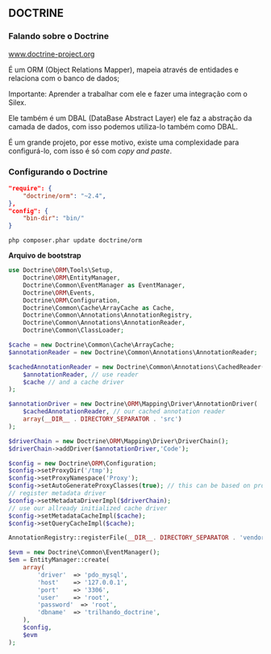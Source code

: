 ## DOCTRINE 

### Falando sobre o Doctrine

www.doctrine-project.org

É um ORM (Object Relations Mapper), mapeia através de entidades e relaciona com o banco de dados;

Importante: Aprender a trabalhar com ele e fazer uma integração com o Silex.

Ele também é um DBAL (DataBase Abstract Layer) ele faz a abstração da camada de dados, com isso podemos utiliza-lo também como DBAL.

É um grande projeto, por esse motivo, existe uma complexidade para configurá-lo, com isso é só com *copy and paste*.

### Configurando o Doctrine

```json
"require": {
    "doctrine/orm": "~2.4",
},
"config": {
    "bin-dir": "bin/"
}
```

`php composer.phar update doctrine/orm`

**Arquivo de bootstrap**

```php
use Doctrine\ORM\Tools\Setup,
    Doctrine\ORM\EntityManager,
    Doctrine\Common\EventManager as EventManager,
    Doctrine\ORM\Events,
    Doctrine\ORM\Configuration,
    Doctrine\Common\Cache\ArrayCache as Cache,
    Doctrine\Common\Annotations\AnnotationRegistry,
    Doctrine\Common\Annotations\AnnotationReader,
    Doctrine\Common\ClassLoader;

$cache = new Doctrine\Common\Cache\ArrayCache;
$annotationReader = new Doctrine\Common\Annotations\AnnotationReader;

$cachedAnnotationReader = new Doctrine\Common\Annotations\CachedReader(
    $annotationReader, // use reader
    $cache // and a cache driver
);

$annotationDriver = new Doctrine\ORM\Mapping\Driver\AnnotationDriver(
    $cachedAnnotationReader, // our cached annotation reader
    array(__DIR__ . DIRECTORY_SEPARATOR . 'src')
);

$driverChain = new Doctrine\ORM\Mapping\Driver\DriverChain();
$driverChain->addDriver($annotationDriver,'Code');

$config = new Doctrine\ORM\Configuration;
$config->setProxyDir('/tmp');
$config->setProxyNamespace('Proxy');
$config->setAutoGenerateProxyClasses(true); // this can be based on production config.
// register metadata driver
$config->setMetadataDriverImpl($driverChain);
// use our allready initialized cache driver
$config->setMetadataCacheImpl($cache);
$config->setQueryCacheImpl($cache);

AnnotationRegistry::registerFile(__DIR__. DIRECTORY_SEPARATOR . 'vendor' . DIRECTORY_SEPARATOR . 'doctrine' . DIRECTORY_SEPARATOR . 'orm' . DIRECTORY_SEPARATOR . 'lib' . DIRECTORY_SEPARATOR . 'Doctrine' . DIRECTORY_SEPARATOR . 'ORM' . DIRECTORY_SEPARATOR . 'Mapping' . DIRECTORY_SEPARATOR . 'Driver' . DIRECTORY_SEPARATOR . 'DoctrineAnnotations.php');

$evm = new Doctrine\Common\EventManager();
$em = EntityManager::create(
    array(
        'driver'  => 'pdo_mysql',
        'host'    => '127.0.0.1',
        'port'    => '3306',
        'user'    => 'root',
        'password'  => 'root',
        'dbname'  => 'trilhando_doctrine',
    ),
    $config,
    $evm
);
```